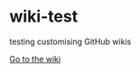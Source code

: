 # wiki-test
testing customising GitHub wikis

[Go to the wiki](https://github.com/jack89roberts/wiki-test/wiki)
